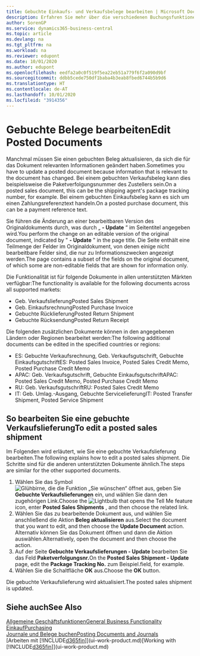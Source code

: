 ```yaml
---
title: Gebuchte Einkaufs- und Verkaufsbelege bearbeiten | Microsoft Docs
description: Erfahren Sie mehr über die verschiedenen Buchungsfunktionen zum Buchen von Einkaufsbelegen und wie Sie gebuchte Belege aktualisieren können.
author: SorenGP
ms.service: dynamics365-business-central
ms.topic: article
ms.devlang: na
ms.tgt_pltfrm: na
ms.workload: na
ms.reviewer: edupont
ms.date: 10/01/2020
ms.author: edupont
ms.openlocfilehash: eedfa2a0c0f519f5ea22eb51a779f6f2a090d9bf
ms.sourcegitcommit: ddbb5cede750df1baba4b3eab8fbed6744b5b9d6
ms.translationtype: HT
ms.contentlocale: de-AT
ms.lasthandoff: 10/01/2020
ms.locfileid: "3914356"
---
```

# <a name="edit-posted-documents"></a><span data-ttu-id="bd03d-103">Gebuchte Belege bearbeiten</span><span class="sxs-lookup"><span data-stu-id="bd03d-103">Edit Posted Documents</span></span>

<span data-ttu-id="bd03d-104">Manchmal müssen Sie einen gebuchten Beleg aktualisieren, da sich die für das Dokument relevanten Informationen geändert haben.</span><span class="sxs-lookup"><span data-stu-id="bd03d-104">Sometimes you have to update a posted document because information that is relevant to the document has changed.</span></span> <span data-ttu-id="bd03d-105">Bei einem gebuchten Verkaufsbeleg kann dies beispielsweise die Paketverfolgungsnummer des Zustellers sein.</span><span class="sxs-lookup"><span data-stu-id="bd03d-105">On a posted sales document, this can be the shipping agent's package tracking number, for example.</span></span> <span data-ttu-id="bd03d-106">Bei einem gebuchten Einkaufsbeleg kann es sich um einen Zahlungsreferenztext handeln.</span><span class="sxs-lookup"><span data-stu-id="bd03d-106">On a posted purchase document, this can be a payment reference text.</span></span>

<span data-ttu-id="bd03d-107">Sie führen die Änderung an einer bearbeitbaren Version des Originaldokuments durch, was durch „ **- Update** “ im Seitentitel angegeben wird.</span><span class="sxs-lookup"><span data-stu-id="bd03d-107">You perform the change on an editable version of the original document, indicated by " **- Update** " in the page title.</span></span> <span data-ttu-id="bd03d-108">Die Seite enthält eine Teilmenge der Felder im Originaldokument, von denen einige nicht bearbeitbare Felder sind, die nur zu Informationszwecken angezeigt werden.</span><span class="sxs-lookup"><span data-stu-id="bd03d-108">The page contains a subset of the fields on the original document, of which some are non-editable fields that are shown for information only.</span></span>

<span data-ttu-id="bd03d-109">Die Funktionalität ist für folgende Dokumente in allen unterstützten Märkten verfügbar:</span><span class="sxs-lookup"><span data-stu-id="bd03d-109">The functionality is available for the following documents across all supported markets:</span></span>

- <span data-ttu-id="bd03d-110">Geb. Verkaufslieferung</span><span class="sxs-lookup"><span data-stu-id="bd03d-110">Posted Sales Shipment</span></span>
- <span data-ttu-id="bd03d-111">Geb. Einkaufsrechnung</span><span class="sxs-lookup"><span data-stu-id="bd03d-111">Posted Purchase Invoice</span></span>
- <span data-ttu-id="bd03d-112">Gebuchte Rücklieferung</span><span class="sxs-lookup"><span data-stu-id="bd03d-112">Posted Return Shipment</span></span>
- <span data-ttu-id="bd03d-113">Gebuchte Rücksendung</span><span class="sxs-lookup"><span data-stu-id="bd03d-113">Posted Return Receipt</span></span>

<span data-ttu-id="bd03d-114">Die folgenden zusätzlichen Dokumente können in den angegebenen Ländern oder Regionen bearbeitet werden:</span><span class="sxs-lookup"><span data-stu-id="bd03d-114">The following additional documents can be edited in the specified countries or regions:</span></span>

- <span data-ttu-id="bd03d-115">ES: Gebuchte Verkaufsrechnung, Geb. Verkaufsgutschrift, Gebuchte Einkaufsgutschrift</span><span class="sxs-lookup"><span data-stu-id="bd03d-115">ES: Posted Sales Invoice, Posted Sales Credit Memo, Posted Purchase Credit Memo</span></span>
- <span data-ttu-id="bd03d-116">APAC: Geb. Verkaufsgutschrift, Gebuchte Einkaufsgutschrift</span><span class="sxs-lookup"><span data-stu-id="bd03d-116">APAC: Posted Sales Credit Memo, Posted Purchase Credit Memo</span></span>
- <span data-ttu-id="bd03d-117">RU: Geb. Verkaufsgutschrift</span><span class="sxs-lookup"><span data-stu-id="bd03d-117">RU: Posted Sales Credit Memo</span></span>
- <span data-ttu-id="bd03d-118">IT: Geb. Umlag.-Ausgang, Gebuchte Servicelieferung</span><span class="sxs-lookup"><span data-stu-id="bd03d-118">IT: Posted Transfer Shipment, Posted Service Shipment</span></span>

## <a name="to-edit-a-posted-sales-shipment"></a><span data-ttu-id="bd03d-119">So bearbeiten Sie eine gebuchte Verkaufslieferung</span><span class="sxs-lookup"><span data-stu-id="bd03d-119">To edit a posted sales shipment</span></span>

<span data-ttu-id="bd03d-120">Im Folgenden wird erläutert, wie Sie eine gebuchte Verkaufslieferung bearbeiten.</span><span class="sxs-lookup"><span data-stu-id="bd03d-120">The following explains how to edit a posted sales shipment.</span></span> <span data-ttu-id="bd03d-121">Die Schritte sind für die anderen unterstützten Dokumente ähnlich.</span><span class="sxs-lookup"><span data-stu-id="bd03d-121">The steps are similar for the other supported documents.</span></span>

1. <span data-ttu-id="bd03d-122">Wählen Sie das Symbol ![Glühbirne, die die Funktion „Sie wünschen“ öffnet](media/ui-search/search_small.png "Tell Me-Funktion") aus, geben Sie **Gebuchte Verkaufslieferungen** ein, und wählen Sie dann den zugehörigen Link.</span><span class="sxs-lookup"><span data-stu-id="bd03d-122">Choose the ![Lightbulb that opens the Tell Me feature](media/ui-search/search_small.png "Tell me what you want to do") icon, enter **Posted Sales Shipments** , and then choose the related link.</span></span>
2. <span data-ttu-id="bd03d-123">Wählen Sie das zu bearbeitende Dokument aus, und wählen Sie anschließend die Aktion **Beleg aktualisieren** aus.</span><span class="sxs-lookup"><span data-stu-id="bd03d-123">Select the document that you want to edit, and then choose the **Update Document** action.</span></span> <span data-ttu-id="bd03d-124">Alternativ können Sie das Dokument öffnen und dann die Aktion auswählen.</span><span class="sxs-lookup"><span data-stu-id="bd03d-124">Alternatively, open the document and then choose the action.</span></span>
3. <span data-ttu-id="bd03d-125">Auf der Seite **Gebuchte Verkaufslieferungen - Update** bearbeiten Sie das Feld **Paketverfolgungsnr.**</span><span class="sxs-lookup"><span data-stu-id="bd03d-125">On the **Posted Sales Shipment - Update** page, edit the **Package Tracking No.**</span></span> <span data-ttu-id="bd03d-126">zum Beispiel.</span><span class="sxs-lookup"><span data-stu-id="bd03d-126">field, for example.</span></span>
4. <span data-ttu-id="bd03d-127">Wählen Sie die Schaltfläche **OK** aus.</span><span class="sxs-lookup"><span data-stu-id="bd03d-127">Choose the **OK** button.</span></span>

<span data-ttu-id="bd03d-128">Die gebuchte Verkaufslieferung wird aktualisiert.</span><span class="sxs-lookup"><span data-stu-id="bd03d-128">The posted sales shipment is updated.</span></span>

## <a name="see-also"></a><span data-ttu-id="bd03d-129">Siehe auch</span><span class="sxs-lookup"><span data-stu-id="bd03d-129">See Also</span></span>

[<span data-ttu-id="bd03d-130">Allgemeine Geschäftsfunktionen</span><span class="sxs-lookup"><span data-stu-id="bd03d-130">General Business Functionality</span></span>](ui-across-business-areas.md)  
[<span data-ttu-id="bd03d-131">Einkauf</span><span class="sxs-lookup"><span data-stu-id="bd03d-131">Purchasing</span></span>](purchasing-manage-purchasing.md)  
[<span data-ttu-id="bd03d-132">Journale und Belege buchen</span><span class="sxs-lookup"><span data-stu-id="bd03d-132">Posting Documents and Journals</span></span>](ui-post-documents-journals.md)  
<span data-ttu-id="bd03d-133">[Arbeiten mit [!INCLUDE[d365fin](includes/d365fin_md.md)]](ui-work-product.md)</span><span class="sxs-lookup"><span data-stu-id="bd03d-133">[Working with [!INCLUDE[d365fin](includes/d365fin_md.md)]](ui-work-product.md)</span></span>  
